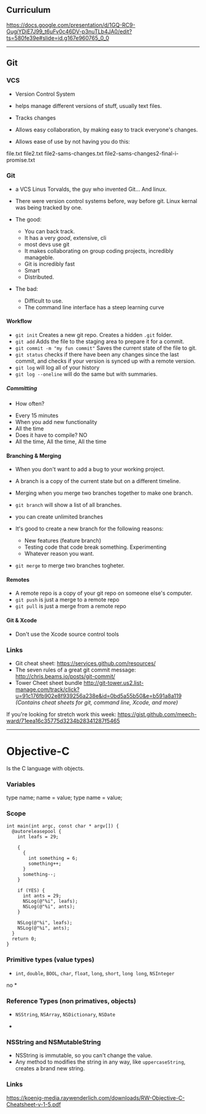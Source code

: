 ## Curriculum

https://docs.google.com/presentation/d/1GQ-RC9-GugiYDiE7J99_t6uFv0c46DV-p3nuTLb4JA0/edit?ts=580fe39e#slide=id.g167e960765_0_0

---

## Git

### VCS

- Version Control System
- helps manage different versions of stuff, usually text files.
- Tracks changes

- Allows easy collaboration, by making easy to track everyone's changes.
- Allows ease of use by not having you do this:

file.txt
file2.txt
file2-sams-changes.txt
file2-sams-changes2-final-i-promise.txt

### Git

- a VCS
Linus Torvalds, the guy who invented Git... And linux.

- There were version control systems before, way before git. Linux kernal was being tracked by one.

- The good:
  - You can back track.
  - It has a very _good_, extensive, cli
  - most devs use git
  - It makes collaborating on group coding projects, incredibly manageble.
  - Git is incredibly fast
  - Smart
  - Distributed.

- The bad:
  - Difficult to use.
  - The command line interface has a steep learning curve


#### Workflow

- `git init` Creates a new git repo. Creates a hidden `.git` folder. 
- `git add` Adds the file to the staging area to prepare it for a commit.
- `git commit -m "my fun commit"` Saves the current state of the file to git.
- `git status` checks if there have been any changes since the last commit, and checks if your version is synced up with a remote version.
- `git log` will log all of your history
- `git log --oneline` will do the same but with summaries.

##### Committing 

* How often?
 - Every 15 minutes
 - When you add new functionality
 - All the time
 - Does it have to compile? NO
 - All the time, All the time, All the time

#### Branching & Merging

- When you don't want to add a bug to your working project.
- A branch is a copy of the current state but on a different timeline. 
- Merging when you merge two branches together to make one branch.

- `git branch` will show a list of all branches.
- you can create unlimited branches

- It's good to create a new branch for the following reasons:
  * New features (feature branch)
  * Testing code that code break something. Experimenting
  * Whatever reason you want.

- `git merge` to merge two branches togheter.

#### Remotes

- A remote repo is a copy of your git repo on someone else's computer.
- `git push` is just a merge to a remote repo
- `git pull` is just a merge from a remote repo

#### Git & Xcode

- Don't use the Xcode source control tools

### Links

* Git cheat sheet: <https://services.github.com/resources/>
* The seven rules of a great git commit message: <http://chris.beams.io/posts/git-commit/>
* Tower Cheet sheet bundle <http://git-tower.us2.list-manage.com/track/click?u=91c176fb902e8f939256a238e&id=0bd5a55b50&e=b591a8a119> *(Contains cheat sheets for git, command line, Xcode, and more)*

If you're looking for stretch work this week: https://gist.github.com/meech-ward/71eea16c35775d3234b28341287f5465

---

# Objective-C

Is the C language with objects.

### Variables

type name;
name = value;
type name = value;

### Scope

```objc
int main(int argc, const char * argv[]) {
  @autoreleasepool {
    int leafs = 29;
  
    {
      {
        int something = 6;
        something++;
      }
      something--;
    }
    
    if (YES) {
      int ants = 29;
      NSLog(@"%i", leafs);
      NSLog(@"%i", ants);
    }
    
    NSLog(@"%i", leafs);
    NSLog(@"%i", ants);
  }
  return 0;
}
```

### Primitive types (value types)

- `int`, `double`, `BOOL`, `char`, `float`, `long`, `short`, `long long`, `NSInteger`

no *

### Reference Types (non primatives, objects)

- `NSString`, `NSArray`, `NSDictionary`, `NSDate`

*

### NSString and NSMutableString

- NSString is immutable, so you can't change the value.
- Any method to modifies the string in any way, like `uppercaseString`, creates a brand new string.

### Links

https://koenig-media.raywenderlich.com/downloads/RW-Objective-C-Cheatsheet-v-1-5.pdf